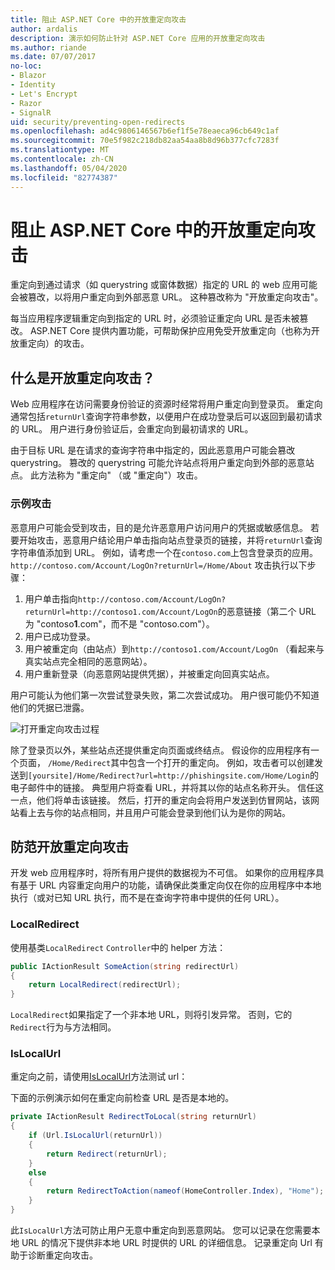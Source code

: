 ```yaml
---
title: 阻止 ASP.NET Core 中的开放重定向攻击
author: ardalis
description: 演示如何防止针对 ASP.NET Core 应用的开放重定向攻击
ms.author: riande
ms.date: 07/07/2017
no-loc:
- Blazor
- Identity
- Let's Encrypt
- Razor
- SignalR
uid: security/preventing-open-redirects
ms.openlocfilehash: ad4c9806146567b6ef1f5e78eaeca96cb649c1af
ms.sourcegitcommit: 70e5f982c218db82aa54aa8b8d96b377cfc7283f
ms.translationtype: MT
ms.contentlocale: zh-CN
ms.lasthandoff: 05/04/2020
ms.locfileid: "82774387"
---
```

# <a name="prevent-open-redirect-attacks-in-aspnet-core"></a>阻止 ASP.NET Core 中的开放重定向攻击

重定向到通过请求（如 querystring 或窗体数据）指定的 URL 的 web 应用可能会被篡改，以将用户重定向到外部恶意 URL。 这种篡改称为 "开放重定向攻击"。

每当应用程序逻辑重定向到指定的 URL 时，必须验证重定向 URL 是否未被篡改。 ASP.NET Core 提供内置功能，可帮助保护应用免受开放重定向（也称为开放重定向）的攻击。

## <a name="what-is-an-open-redirect-attack"></a>什么是开放重定向攻击？

Web 应用程序在访问需要身份验证的资源时经常将用户重定向到登录页。 重定向通常包括`returnUrl`查询字符串参数，以便用户在成功登录后可以返回到最初请求的 URL。 用户进行身份验证后，会重定向到最初请求的 URL。

由于目标 URL 是在请求的查询字符串中指定的，因此恶意用户可能会篡改 querystring。 篡改的 querystring 可能允许站点将用户重定向到外部的恶意站点。 此方法称为 "重定向" （或 "重定向"）攻击。

### <a name="an-example-attack"></a>示例攻击

恶意用户可能会受到攻击，目的是允许恶意用户访问用户的凭据或敏感信息。 若要开始攻击，恶意用户结论用户单击指向站点登录页的链接，并将`returnUrl`查询字符串值添加到 URL。 例如，请考虑一个在`contoso.com`上包含登录页的应用。 `http://contoso.com/Account/LogOn?returnUrl=/Home/About` 攻击执行以下步骤：

1. 用户单击指向`http://contoso.com/Account/LogOn?returnUrl=http://contoso1.com/Account/LogOn`的恶意链接（第二个 URL 为 "contoso**1**.com"，而不是 "contoso.com"）。
2. 用户已成功登录。
3. 用户被重定向（由站点）到`http://contoso1.com/Account/LogOn` （看起来与真实站点完全相同的恶意网站）。
4. 用户重新登录（向恶意网站提供凭据），并被重定向回真实站点。

用户可能认为他们第一次尝试登录失败，第二次尝试成功。 用户很可能仍不知道他们的凭据已泄露。

![打开重定向攻击过程](preventing-open-redirects/_static/open-redirection-attack-process.png)

除了登录页以外，某些站点还提供重定向页面或终结点。 假设你的应用程序有一个页面， `/Home/Redirect`其中包含一个打开的重定向。 例如，攻击者可以创建发送到`[yoursite]/Home/Redirect?url=http://phishingsite.com/Home/Login`的电子邮件中的链接。 典型用户将查看 URL，并将其以你的站点名称开头。 信任这一点，他们将单击该链接。 然后，打开的重定向会将用户发送到仿冒网站，该网站看上去与你的站点相同，并且用户可能会登录到他们认为是你的网站。

## <a name="protecting-against-open-redirect-attacks"></a>防范开放重定向攻击

开发 web 应用程序时，将所有用户提供的数据视为不可信。 如果你的应用程序具有基于 URL 内容重定向用户的功能，请确保此类重定向仅在你的应用程序中本地执行（或对已知 URL 执行，而不是在查询字符串中提供的任何 URL）。

### <a name="localredirect"></a>LocalRedirect

使用基类`LocalRedirect` `Controller`中的 helper 方法：

```csharp
public IActionResult SomeAction(string redirectUrl)
{
    return LocalRedirect(redirectUrl);
}
```

`LocalRedirect`如果指定了一个非本地 URL，则将引发异常。 否则，它的`Redirect`行为与方法相同。

### <a name="islocalurl"></a>IsLocalUrl

重定向之前，请使用[IsLocalUrl](/dotnet/api/Microsoft.AspNetCore.Mvc.IUrlHelper.islocalurl#Microsoft_AspNetCore_Mvc_IUrlHelper_IsLocalUrl_System_String_)方法测试 url：

下面的示例演示如何在重定向前检查 URL 是否是本地的。

```csharp
private IActionResult RedirectToLocal(string returnUrl)
{
    if (Url.IsLocalUrl(returnUrl))
    {
        return Redirect(returnUrl);
    }
    else
    {
        return RedirectToAction(nameof(HomeController.Index), "Home");
    }
}
```

此`IsLocalUrl`方法可防止用户无意中重定向到恶意网站。 您可以记录在您需要本地 URL 的情况下提供非本地 URL 时提供的 URL 的详细信息。 记录重定向 Url 有助于诊断重定向攻击。
